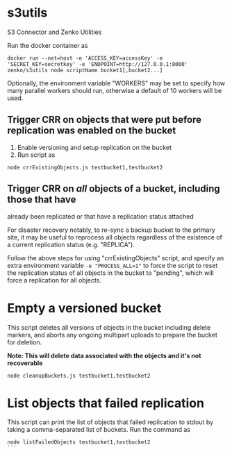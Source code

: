 # s3utils
S3 Connector and Zenko Utilities

Run the docker container as
```
docker run --net=host -e 'ACCESS_KEY=accessKey' -e 'SECRET_KEY=secretkey' -e 'ENDPOINT=http://127.0.0.1:8000' zenko/s3utils node scriptName bucket1[,bucket2...]
```

Optionally, the environment variable "WORKERS" may be set to specify
how many parallel workers should run, otherwise a default of 10
workers will be used.

## Trigger CRR on objects that were put before replication was enabled on the bucket

1. Enable versioning and setup replication on the bucket
2. Run script as
```
node crrExistingObjects.js testbucket1,testbucket2
```

## Trigger CRR on *all* objects of a bucket, including those that have
   already been replicated or that have a replication status attached

For disaster recovery notably, to re-sync a backup bucket to the
primary site, it may be useful to reprocess all objects regardless of
the existence of a current replication status (e.g. "REPLICA").

Follow the above steps for using "crrExistingObjects" script, and
specify an extra environment variable `-e "PROCESS_ALL=1"` to force
the script to reset the replication status of all objects in the
bucket to "pending", which will force a replication for all objects.

# Empty a versioned bucket

This script deletes all versions of objects in the bucket including delete markers,
and aborts any ongoing multipart uploads to prepare the bucket for deletion.

**Note: This will delete data associated with the objects and it's not recoverable**
```
node cleanupBuckets.js testbucket1,testbucket2
```

# List objects that failed replication

This script can print the list of objects that failed replication to stdout by
taking a comma-separated list of buckets. Run the command as

````
node listFailedObjects testbucket1,testbucket2
```
